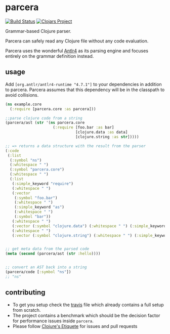 # parcera

[![Build Status](https://travis-ci.com/carocad/parcera.svg?branch=master)](https://travis-ci.com/carocad/parcera)
[![Clojars Project](https://img.shields.io/clojars/v/carocad/parcera.svg)](https://clojars.org/carocad/parcera)

Grammar-based Clojure parser.

Parcera can safely read any Clojure file without any code evaluation.

Parcera uses the wonderful [Antlr4](https://github.com/antlr/antlr4/) as its
parsing engine and focuses entirely on the grammar definition instead.

## usage

Add `[org.antlr/antlr4-runtime "4.7.1"]` to your dependencies in addition to parcera. Parcera assumes that
this dependency will be in the classpath to avoid collisions.

```clojure
(ns example.core
  (:require [parcera.core :as parcera]))

;;parse clojure code from a string
(parcera/ast (str '(ns parcera.core
                     (:require [foo.bar :as bar]
                               [clojure.data :as data]
                               [clojure.string :as str]))))

;; => returns a data structure with the result from the parser
(:code
 (:list
  (:symbol "ns")
  (:whitespace " ")
  (:symbol "parcera.core")
  (:whitespace " ")
  (:list
   (:simple_keyword "require")
   (:whitespace " ")
   (:vector
    (:symbol "foo.bar")
    (:whitespace " ")
    (:simple_keyword "as")
    (:whitespace " ")
    (:symbol "bar"))
   (:whitespace " ")
   (:vector (:symbol "clojure.data") (:whitespace " ") (:simple_keyword "as") (:whitespace " ") (:symbol "data"))
   (:whitespace " ")
   (:vector (:symbol "clojure.string") (:whitespace " ") (:simple_keyword "as") (:whitespace " ") (:symbol "str")))))


;; get meta data from the parsed code
(meta (second (parcera/ast (str :hello))))


;; convert an AST back into a string
(parcera/code [:symbol "ns"])
;; "ns"
```

## contributing

- To get you setup check the [travis](./.travis.yml) file which
already contains a full setup from scratch.
- The project contains a benchmark which should be the decision factor for
  performance issues inside `parcera`.
- Please follow [Clojure's Etiquete](https://www.clojure.org/community/etiquette)
  for issues and pull requests

